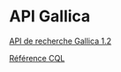 # API Gallica

[API de recherche Gallica 1.2](https://api.bnf.fr/fr/api-gallica-de-recherche)

[Référence CQL](https://www.loc.gov/standards/sru/cql/)

